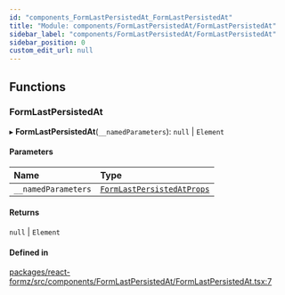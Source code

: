 ```yaml
---
id: "components_FormLastPersistedAt_FormLastPersistedAt"
title: "Module: components/FormLastPersistedAt/FormLastPersistedAt"
sidebar_label: "components/FormLastPersistedAt/FormLastPersistedAt"
sidebar_position: 0
custom_edit_url: null
---
```


## Functions

### FormLastPersistedAt

▸ **FormLastPersistedAt**(`__namedParameters`): ``null`` \| `Element`

#### Parameters

| Name | Type |
| :------ | :------ |
| `__namedParameters` | [`FormLastPersistedAtProps`](../interfaces/components_FormLastPersistedAt_FormLastPersistedAt_types.FormLastPersistedAtProps.md) |

#### Returns

``null`` \| `Element`

#### Defined in

[packages/react-formz/src/components/FormLastPersistedAt/FormLastPersistedAt.tsx:7](https://github.com/ZerryStack/react-formz/blob/main/packages/react-formz/src/components/FormLastPersistedAt/FormLastPersistedAt.tsx#L7)
